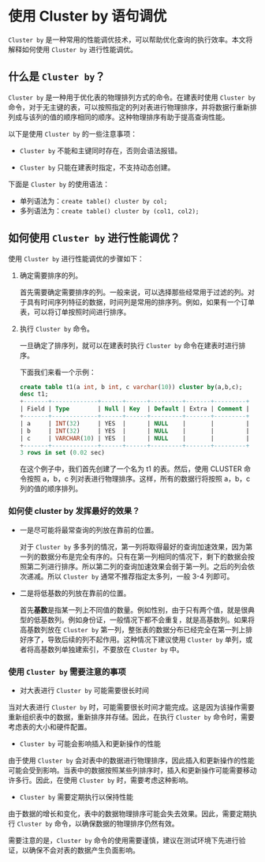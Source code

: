 # 使用 Cluster by 语句调优

`Cluster by` 是一种常用的性能调优技术，可以帮助优化查询的执行效率。本文将解释如何使用 `Cluster by` 进行性能调优。

## 什么是 `Cluster by`？

`Cluster by` 是一种用于优化表的物理排列方式的命令。在建表时使用 `Cluster by` 命令，对于无主键的表，可以按照指定的列对表进行物理排序，并将数据行重新排列成与该列的值的顺序相同的顺序。这种物理排序有助于提高查询性能。

以下是使用 `Cluster by` 的一些注意事项：

- `Cluster by` 不能和主键同时存在，否则会语法报错。

- `Cluster by` 只能在建表时指定，不支持动态创建。

下面是 `Cluster by` 的使用语法：

- 单列语法为：`create table() cluster by col;`  
- 多列语法为：`create table() cluster by (col1, col2);`  

## 如何使用 `Cluster by` 进行性能调优？

使用 `Cluster by` 进行性能调优的步骤如下：

1. 确定需要排序的列。

    首先需要确定需要排序的列。一般来说，可以选择那些经常用于过滤的列。对于具有时间序列特征的数据，时间列是常用的排序列。例如，如果有一个订单表，可以将订单按照时间进行排序。

2. 执行 `Cluster by` 命令。

    一旦确定了排序列，就可以在建表时执行 `Cluster by` 命令在建表时进行排序。

    下面我们来看一个示例：

    ```sql
    create table t1(a int, b int, c varchar(10)) cluster by(a,b,c);
    desc t1;
    +-------+-------------+------+------+---------+-------+---------+
    | Field | Type        | Null | Key  | Default | Extra | Comment |
    +-------+-------------+------+------+---------+-------+---------+
    | a     | INT(32)     | YES  |      | NULL    |       |         |
    | b     | INT(32)     | YES  |      | NULL    |       |         |
    | c     | VARCHAR(10) | YES  |      | NULL    |       |         |
    +-------+-------------+------+------+---------+-------+---------+
    3 rows in set (0.02 sec)
    ```

    在这个例子中，我们首先创建了一个名为 t1 的表。然后，使用 CLUSTER 命令按照 a，b，c 列对表进行物理排序。这样，所有的数据行将按照 a，b，c 列的值的顺序排列。

### 如何使 cluster by 发挥最好的效果？

- 一是尽可能将最常查询的列放在靠前的位置。

   对于 `Cluster by` 多多列的情况，第一列将取得最好的查询加速效果，因为第一列的数据分布是完全有序的。只有在第一列相同的情况下，剩下的数据会按照第二列进行排序。所以第二列的查询加速效果会弱于第一列。之后的列会依次递减。所以 `Cluster by` 通常不推荐指定太多列，一般 3-4 列即可。

- 二是将低基数的列放在靠前的位置。

   首先**基数**是指某一列上不同值的数量。例如性别，由于只有两个值，就是很典型的低基数列。例如身份证，一般情况下都不会重复，就是高基数列。如果将高基数列放在 `Cluster by` 第一列，整张表的数据分布已经完全在第一列上排好序了，导致后续的列不起作用。这种情况下建议使用 `Cluster by` 单列，或者将高基数列单独建索引，不要放在 `Cluster by` 中。

### 使用 `Cluster by` 需要注意的事项

- 对大表进行 `Cluster by` 可能需要很长时间

当对大表进行 `Cluster by` 时，可能需要很长时间才能完成。这是因为该操作需要重新组织表中的数据，重新排序并存储。因此，在执行 `Cluster by` 命令时，需要考虑表的大小和硬件配置。

- `Cluster by` 可能会影响插入和更新操作的性能

由于使用 `Cluster by` 会对表中的数据进行物理排序，因此插入和更新操作的性能可能会受到影响。当表中的数据按照某些列排序时，插入和更新操作可能需要移动许多行。因此，在使用 `Cluster by` 时，需要考虑这种影响。

- `Cluster by` 需要定期执行以保持性能

由于数据的增长和变化，表中的数据物理排序可能会失去效果。因此，需要定期执行 `Cluster by` 命令，以确保数据的物理排序仍然有效。

需要注意的是，`Cluster by` 命令的使用需要谨慎，建议在测试环境下先进行验证，以确保不会对表的数据产生负面影响。
